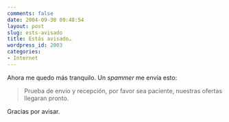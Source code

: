 ```yaml
---
comments: false
date: 2004-09-30 09:48:54
layout: post
slug: ests-avisado
title: Estás avisado…
wordpress_id: 2003
categories:
- Internet
---
```


Ahora me quedo más tranquilo. Un _spammer_ me envía esto:





> Prueba de envio y recepción, por favor sea paciente, nuestras ofertas llegaran pronto.





Gracias por avisar.




 
